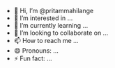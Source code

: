 - 👋 Hi, I’m @pritammahilange
- 👀 I’m interested in ...
- 🌱 I’m currently learning ...
- 💞️ I’m looking to collaborate on ...
- 📫 How to reach me ...
- 😄 Pronouns: ...
- ⚡ Fun fact: ...

<!---
pritammahilange/pritammahilange is a ✨ special ✨ repository because its `README.md` (this file) appears on your GitHub profile.
You can click the Preview link to take a look at your changes.
--->
